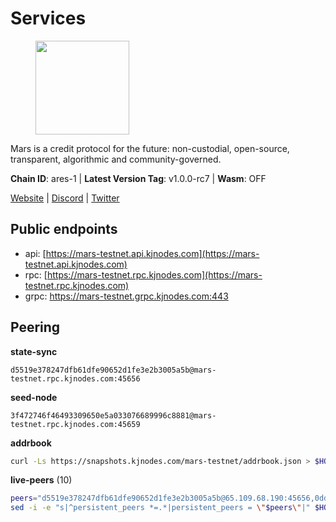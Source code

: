 # Services

<figure><img src="https://raw.githubusercontent.com/kj89/testnet_manuals/main/pingpub/logos/mars.png" width="150" alt=""><figcaption></figcaption></figure>

Mars is a credit protocol for the future: non-custodial,  open-source, transparent, algorithmic and community-governed.

**Chain ID**: ares-1 | **Latest Version Tag**: v1.0.0-rc7 | **Wasm**: OFF

[Website](https://marsprotocol.io) | [Discord](https://discord.gg/marsprotocol) | [Twitter](https://twitter.com/mars_protocol)


## Public endpoints

* api: [https://mars-testnet.api.kjnodes.com](https://mars-testnet.api.kjnodes.com)
* rpc: [https://mars-testnet.rpc.kjnodes.com](https://mars-testnet.rpc.kjnodes.com)
* grpc: https://mars-testnet.grpc.kjnodes.com:443

## Peering

**state-sync**

```text
d5519e378247dfb61dfe90652d1fe3e2b3005a5b@mars-testnet.rpc.kjnodes.com:45656
```

**seed-node**

```text
3f472746f46493309650e5a033076689996c8881@mars-testnet.rpc.kjnodes.com:45659
```

**addrbook**
```bash
curl -Ls https://snapshots.kjnodes.com/mars-testnet/addrbook.json > $HOME/.mars/config/addrbook.json
```

**live-peers** (10)
```bash
peers="d5519e378247dfb61dfe90652d1fe3e2b3005a5b@65.109.68.190:45656,0dd41dec3dcbaeddb2a17813abb7bbb83c85c7b8@65.109.92.48:58656,931d82351a5b96a1e9838008636b98c6e6b530bc@65.108.225.158:18556,4b66ccb20f36e46b980b54f7cd96ee8c4b603a90@65.108.72.233:12656,3f83067376eec1d4f97a585b76266cc5b951d02d@144.76.90.130:33656,fe8d614aa5899a97c11d0601ef50c3e7ce17d57b@65.108.233.109:18556,958433deb6f5c3a5d299705a2371f456a6f377f0@5.189.149.37:26656,3986b72739988aff6fbba4c2792f185d42779f2e@194.163.160.1:18556,00b62bc5966baeefface817ce7c7185d7ffc2ea4@65.108.221.37:26656,7810d82538ad81e2dde14996643f02b5b048eec9@194.163.155.84:44656"
sed -i -e "s|^persistent_peers *=.*|persistent_peers = \"$peers\"|" $HOME/.mars/config/config.toml
```
